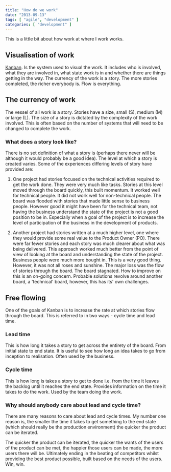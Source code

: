 ```yaml
---
title: "How do we work"
date: "2013-09-13"
tags: [ "agile", "development" ]
categories: [ "development" ]
---
```


This is a little bit about how work at where I work works.

## Visualisation of work

[Kanban](http://en.wikipedia.org/wiki/Kanban_(development)). Is the system used
to visual the work. It includes who is involved, what they are involved in,
what state work is in and whether there are things getting in the way. The
currency of the work is a story. The more stories completed, the richer
everybody is. Flow is everything.

## The currency of work

The vessel of all work is a story. Stories have a size, small (S), medium (M)
or large (L). The size of a story is dictated by the complexity of the work
involved. This is often based on the number of systems that will need to be
changed to complete the work.

### What does a story look like?

There is no set definition of what a story is (perhaps there never will be
although it would probably be a good idea). The level at which a story is
created varies. Some of the experiences differing levels of story have provided
are:

1. One project had stories focused on the technical activities required to get
   the work done. They were very much like tasks. Stories at this level moved
   through the board quickly, this built momentum. It worked well for technical
   people. It did not work well for non-technical people. The board was flooded
   with stories that made little sense to business people. However good it
   might have been for the technical team, not having the business understand
   the state of the project is not a good position to be in. Especially when a
   goal of the project is to increase the level of participation of the
   business in the development of products.

1. Another project had stories written at a much higher level, one where they
   would provide some real value to the Product Owner (PO). There were far
   fewer stories and each story was much clearer about what was being
   delivered. This approach worked much better from the point of view of
   looking at the board and understanding the state of the project. Business
   people were much more bought in. This is a very good thing. However, it was
   not all roses and sunshine. The major loss was the flow of stories through
   the board. The board stagnated. How to improve on this is an on-going
   concern. Probable solutions revolve around another board, a 'technical'
   board, however, this has its' own challenges.

## Free flowing

One of the goals of Kanban is to increase the rate at which stories flow
through the board. This is referred to in two ways - cycle time and lead time.

### Lead time

This is how long it takes a story to get across the entirety of the board. From
initial state to end state. It is useful to see how long an idea takes to go
from inception to realisation. Often used by the business.

### Cycle time

This is how long is takes a story to get to done i.e. from the time it leaves
the backlog until it reaches the end state. Provides information on the time it
takes to do the work. Used by the team doing the work.

### Why should anybody care about lead and cycle time?

There are many reasons to care about lead and cycle times. My number one reason
is, the smaller the time it takes to get something to the end state (which
should really be the production environment) the quicker the product can be
iterated.

The quicker the product can be iterated, the quicker the wants of the users of
the product can be met, the happier those users can be made, the more users
there will be. Ultimately ending in the beating of competitors whilst providing
the best product possible, built based on the needs of the users. Win, win.
